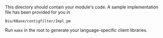 This directory should contain your module's code.
A sample implementation file has been provided for you in

```Bio/KBase/contigfilter/Impl.pm```

Run `make` in the root to generate your language-specific client libraries.
